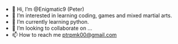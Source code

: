 - 👋 Hi, I’m @Enigmatic9 (Peter)
- 👀 I’m interested in learning coding, games and mixed martial arts.
- 🌱 I’m currently learning python.
- 💞️ I’m looking to collaborate on ...
- 📫 How to reach me ptrpmk00@gmail.com

<!---
Enigmatic9/Enigmatic9 is a ✨ special ✨ repository because its `README.md` (this file) appears on your GitHub profile.
You can click the Preview link to take a look at your changes.
--->
